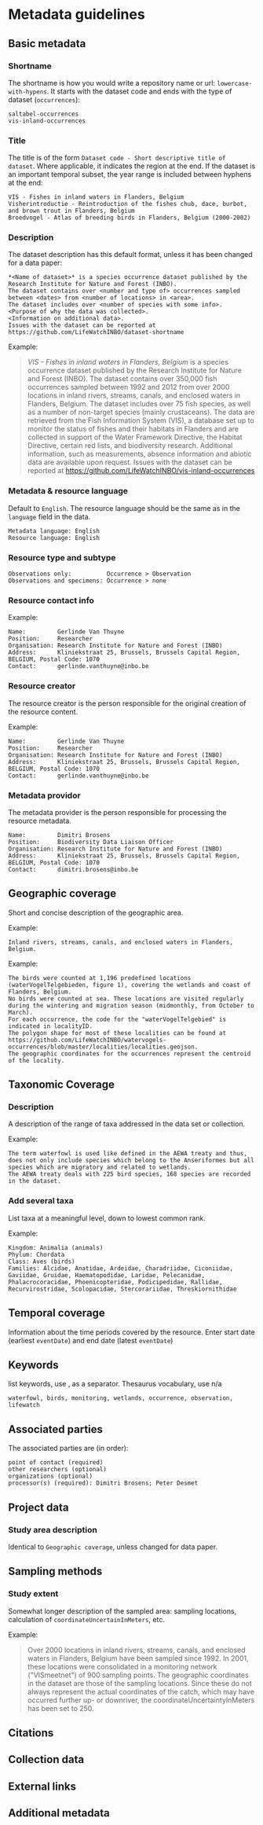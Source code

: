 # Metadata guidelines

## Basic metadata

### Shortname

The shortname is how you would write a repository name or url: `lowercase-with-hypens`. It starts with the dataset code and ends with the type of dataset (`occurrences`):

    saltabel-occurrences
    vis-inland-occurrences

### Title

The title is of the form `Dataset code - Short descriptive title of dataset`. Where applicable, it indicates the region at the end. If the dataset is an important temporal subset, the year range is included between hyphens at the end:

    VIS - Fishes in inland waters in Flanders, Belgium
    Visherintroductie - Reintroduction of the fishes chub, dace, burbot, and brown trout in Flanders, Belgium
    Broedvogel - Atlas of breeding birds in Flanders, Belgium (2000-2002)

### Description

The dataset description has this default format, unless it has been changed for a data paper:

    *<Name of dataset>* is a species occurrence dataset published by the Research Institute for Nature and Forest (INBO). 
    The dataset contains over <number and type of> occurrences sampled between <dates> from <number of locations> in <area>. 
    The dataset includes over <number of species with some info>. 
    <Purpose of why the data was collected>. 
    <Information on additional data>. 
    Issues with the dataset can be reported at https://github.com/LifeWatchINBO/dataset-shortname

Example:

> *VIS - Fishes in inland waters in Flanders, Belgium* is a species occurrence dataset published by the Research Institute for Nature and Forest (INBO). The dataset contains over 350,000 fish occurrences sampled between 1992 and 2012 from over 2000 locations in inland rivers, streams, canals, and enclosed waters in Flanders, Belgium. The dataset includes over 75 fish species, as well as a number of non-target species (mainly crustaceans). The data are retrieved from the Fish Information System (VIS), a database set up to monitor the status of fishes and their habitats in Flanders and are collected in support of the Water Framework Directive, the Habitat Directive, certain red lists, and biodiversity research. Additional information, such as measurements, absence information and abiotic data are available upon request. Issues with the dataset can be reported at https://github.com/LifeWatchINBO/vis-inland-occurrences

### Metadata & resource language

Default to `English`. The resource language should be the same as in the `language` field in the data.

    Metadata language: English
    Resource language: English

### Resource type and subtype

    Observations only:          Occurrence > Observation
    Observations and specimens: Occurrence > none

### Resource contact info

Example:

    Name:         Gerlinde Van Thuyne
    Position:     Researcher
    Organisation: Research Institute for Nature and Forest (INBO)
    Address:      Kliniekstraat 25, Brussels, Brussels Capital Region, BELGIUM, Postal Code: 1070
    Contact:      gerlinde.vanthuyne@inbo.be

### Resource creator

The resource creator is the person responsible for the original creation of the resource content.

Example:

    Name:         Gerlinde Van Thuyne
    Position:     Researcher
    Organisation: Research Institute for Nature and Forest (INBO)
    Address:      Kliniekstraat 25, Brussels, Brussels Capital Region, BELGIUM, Postal Code: 1070
    Contact:      gerlinde.vanthuyne@inbo.be
    
### Metadata providor

The metadata provider is the person responsible for processing the resource metadata.

    Name:         Dimitri Brosens
    Position:     Biodiversity Data Liaison Officer
    Organisation: Research Institute for Nature and Forest (INBO)
    Address:      Kliniekstraat 25, Brussels, Brussels Capital Region, BELGIUM, Postal Code: 1070
    Contact:      dimitri.brosens@inbo.be

## Geographic coverage

Short and concise description of the geographic area. 

Example:

    Inland rivers, streams, canals, and enclosed waters in Flanders, Belgium.
Example:

    The birds were counted at 1,196 predefined locations (waterVogelTelgebieden, figure 1), covering the wetlands and coast of Flanders, Belgium. 
    No birds were counted at sea. These locations are visited regularly during the wintering and migration season (midmonthly, from October to March). 
    For each occurrence, the code for the "waterVogelTelgebied" is indicated in localityID. 
    The polygon shape for most of these localities can be found at https://github.com/LifeWatchINBO/watervogels-occurrences/blob/master/localities/localities.geojson. 
    The geographic coordinates for the occurrences represent the centroid of the locality. 

## Taxonomic Coverage

### Description

A description of the range of taxa addressed in the data set or collection.

Example:

    The term waterfowl is used like defined in the AEWA treaty and thus, does not only include species which belong to the Anseriformes but all species which are migratory and related to wetlands.
    The AEWA treaty deals with 225 bird species, 168 species are recorded in the dataset.

### Add several taxa

List taxa at a meaningful level, down to lowest common rank.

Example:

    Kingdom: Animalia (animals)
    Phylum: Chordata
    Class: Aves (birds)
    Families: Alcidae, Anatidae, Ardeidae, Charadriidae, Ciconiidae, Gaviidae, Gruidae, Haematopodidae, Laridae, Pelecanidae, Phalacrocoracidae, Phoenicopteridae, Podicipedidae, Rallidae, Recurvirostridae, Scolopacidae, Stercorariidae, Threskiornithidae

## Temporal coverage

Information about the time periods covered by the resource. Enter start date (earliest `eventDate`) and end date (latest `eventDate`) 

## Keywords

list keywords, use , as a separator. Thesaurus vocabulary, use n/a

    waterfowl, birds, monitoring, wetlands, occurrence, observation, lifewatch



## Associated parties

The associated parties are (in order):

    point of contact (required)
    other researchers (optional)
    organizations (optional)
    processor(s) (required): Dimitri Brosens; Peter Desmet

## Project data

### Study area description

Identical to `Geographic coverage`, unless changed for data paper.

## Sampling methods

### Study extent

Somewhat longer description of the sampled area: sampling locations, calculation of `coordinateUncertainInMeters`, etc.

Example:

> Over 2000 locations in inland rivers, streams, canals, and enclosed waters in Flanders, Belgium have been sampled since 1992. In 2001, these locations were consolidated in a monitoring network ("VISmeetnet") of 900 sampling points. The geographic coordinates in the dataset are those of the sampling locations. Since these do not always represent the actual coordinates of the catch, which may have occurred further up- or downriver, the coordinateUncertaintyInMeters has been set to 250.

## Citations

## Collection data

## External links

## Additional metadata
